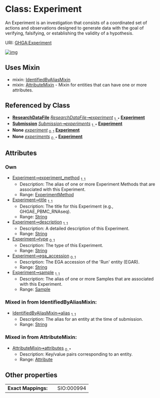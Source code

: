 
# Class: Experiment


An Experiment is an investigation that consists of a coordinated set of actions and observations designed to generate data with the goal of verifying, falsifying, or establishing the validity of a hypothesis.

URI: [GHGA:Experiment](https://w3id.org/GHGA/Experiment)


[![img](https://yuml.me/diagram/nofunky;dir:TB/class/[Submission],[Sample],[ResearchDataFile],[IdentifiedByAliasMixin],[ExperimentMethod],[Sample]<sample%201..1-%20[Experiment&#124;title:string;description:string;type:string%20%3F;ega_accession:string%20%3F;alias:string],[ExperimentMethod]<experiment_method%201..1-%20[Experiment],[ResearchDataFile]-%20experiment%201..*>[Experiment],[Submission]++-%20experiments%201..*>[Experiment],[ResearchDataFile]-%20experiment(i)%200..1>[Experiment],[Submission]-%20experiments(i)%200..*>[Experiment],[Experiment]uses%20-.->[IdentifiedByAliasMixin],[Experiment]uses%20-.->[AttributeMixin],[AttributeMixin],[Attribute])](https://yuml.me/diagram/nofunky;dir:TB/class/[Submission],[Sample],[ResearchDataFile],[IdentifiedByAliasMixin],[ExperimentMethod],[Sample]<sample%201..1-%20[Experiment&#124;title:string;description:string;type:string%20%3F;ega_accession:string%20%3F;alias:string],[ExperimentMethod]<experiment_method%201..1-%20[Experiment],[ResearchDataFile]-%20experiment%201..*>[Experiment],[Submission]++-%20experiments%201..*>[Experiment],[ResearchDataFile]-%20experiment(i)%200..1>[Experiment],[Submission]-%20experiments(i)%200..*>[Experiment],[Experiment]uses%20-.->[IdentifiedByAliasMixin],[Experiment]uses%20-.->[AttributeMixin],[AttributeMixin],[Attribute])

## Uses Mixin

 *  mixin: [IdentifiedByAliasMixin](IdentifiedByAliasMixin.md)
 *  mixin: [AttributeMixin](AttributeMixin.md) - Mixin for entities that can have one or more attributes.

## Referenced by Class

 *  **[ResearchDataFile](ResearchDataFile.md)** *[ResearchDataFile➞experiment](ResearchDataFile_experiment.md)*  <sub>1..\*</sub>  **[Experiment](Experiment.md)**
 *  **[Submission](Submission.md)** *[Submission➞experiments](Submission_experiments.md)*  <sub>1..\*</sub>  **[Experiment](Experiment.md)**
 *  **None** *[experiment](experiment.md)*  <sub>0..1</sub>  **[Experiment](Experiment.md)**
 *  **None** *[experiments](experiments.md)*  <sub>0..\*</sub>  **[Experiment](Experiment.md)**

## Attributes


### Own

 * [Experiment➞experiment_method](Experiment_experiment_method.md)  <sub>1..1</sub>
     * Description: The alias of one or more Experiment Methods that are associated with this Experiment.
     * Range: [ExperimentMethod](ExperimentMethod.md)
 * [Experiment➞title](Experiment_title.md)  <sub>1..1</sub>
     * Description: The title for this Experiment (e.g., GHGAE_PBMC_RNAseq).
     * Range: [String](types/String.md)
 * [Experiment➞description](Experiment_description.md)  <sub>1..1</sub>
     * Description: A detailed description of this Experiment.
     * Range: [String](types/String.md)
 * [Experiment➞type](Experiment_type.md)  <sub>0..1</sub>
     * Description: The type of this Experiment.
     * Range: [String](types/String.md)
 * [Experiment➞ega_accession](Experiment_ega_accession.md)  <sub>0..1</sub>
     * Description: The EGA accession of the 'Run' entity (EGAR).
     * Range: [String](types/String.md)
 * [Experiment➞sample](Experiment_sample.md)  <sub>1..1</sub>
     * Description: The alias of one or more Samples that are associated with this Experiment.
     * Range: [Sample](Sample.md)

### Mixed in from IdentifiedByAliasMixin:

 * [IdentifiedByAliasMixin➞alias](IdentifiedByAliasMixin_alias.md)  <sub>1..1</sub>
     * Description: The alias for an entity at the time of submission.
     * Range: [String](types/String.md)

### Mixed in from AttributeMixin:

 * [AttributeMixin➞attributes](AttributeMixin_attributes.md)  <sub>0..\*</sub>
     * Description: Key/value pairs corresponding to an entity.
     * Range: [Attribute](Attribute.md)

## Other properties

|  |  |  |
| --- | --- | --- |
| **Exact Mappings:** | | SIO:000994 |

